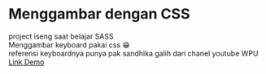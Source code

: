 # Menggambar dengan CSS
project iseng saat belajar SASS </br>
Menggambar keyboard pakai css 😁 </br>
referensi keyboardnya punya pak sandhika galih dari chanel youtube WPU </br>
[Link Demo](https://wildanym.github.io)
